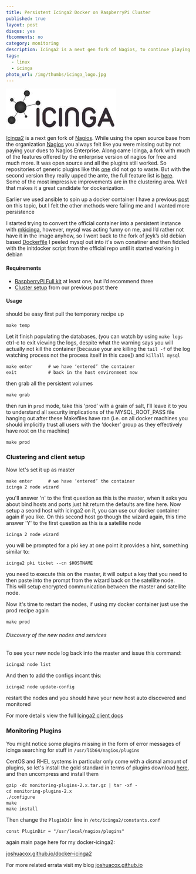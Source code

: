 ```yaml
---
title: Persistent Icinga2 Docker on RaspberryPi Cluster
published: true
layout: post
disqus: yes
fbcomments: no
category: monitoring 
description: Icinga2 is a next gen fork of Nagios, to continue playing with it you might want a little bit of persistence
tags: 
  - linux
  - icinga
photo_url: /img/thumbs/icinga_logo.jpg
---
```


![](/img/icinga_logo.jpg)

[Icinga2](https://www.icinga.org/icinga/icinga-2/) is a next gen fork of [Nagios](https://www.nagios.com/).
While using the open source base from the organization [Nagios](https://www.nagios.org/) you always felt like you were missing out
by not paying your dues to Nagios Enterprise. Along came Icinga, a fork with much of the features offered by the enterprise version of nagios 
for free and much more.  It was open source and all the plugins still worked.  So repositories of generic plugins like this [one](https://www.monitoring-plugins.org/)
did not go to waste.  But with the second version they really upped the ante, the full feature list is [here](https://www.icinga.org/icinga/icinga-2/features/).  
Some of the most impressive improvements are in the clustering area.  Well that makes it a great candidate for dockerization.

Earlier we used ansible to spin up a docker container I have a previous [post](http://joshuacox.github.io/docker/2015/11/28/Icinga2-Docker/) 
on this topic, but I felt the other methods were failing me and I wanted more persistence

I started trying to convert the official container into a persistent instance with [mkicinga](https://github.com/joshuacox/mkicinga), 
however, mysql was acting funny on me, and I’d rather not have it in the image anyhow, so I went back to the fork of jeyk’s old debian based [Dockerfile](http://joshuacox.github.io/docker-icinga2)
I peeled mysql out into it's own conatiner and then fiddled with the initdocker script from the official repo until it started working in debian

#### Requirements

* [RaspberryPi Full kit](http://astore.amazon.com/joshuacox-20/detail/B00MV6TAJI/189-3117811-4891539) at least one, but I’d recommend three
* [Cluster setup](http://joshuacox.github.io/docker/2015/12/13/RaspberryPi-Docker-Cluster-Consul-Swarm/) from our previous post there

#### Usage

should be easy first pull the temporary recipe up

```
make temp
```

Let it finish populating the databases, (you can watch by using `make logs` ctrl-c to exit viewing the logs, despite what the warning says you will actually not kill the container
[because your are killing the `tail -f` of the log watching process not the process itself in this case])
and `killall mysql`


```
make enter      # we have ‘entered’ the container
exit            # back in the host environment now
```


then grab all the persistent volumes

```
make grab
```

then run in `prod` mode, take this ‘prod’ with a grain of salt, I’ll leave it to you to understand all security implications of the 
MYSQL_ROOT_PASS file hanging out after these Makefiles have ran (i.e. on all docker machines you should implicitly trust all users with the ‘docker’ group as they effectively have root on the machine)

```
make prod
```

### Clustering and client setup

Now let's set it up as master

```
make enter      # we have ‘entered’ the container
icinga 2 node wizard
```

you'll answer 'n' to the first question as this is the master, when it asks you about bind hosts and ports just hit return the defaults are fine here.
Now setup a seond host with icinga2 on it, you can use our docker container again if you like.
On this second host go though the wizard again, this time answer 'Y' to the first question as this is a satellite node

```
icinga 2 node wizard
```

you will be prompted for a pki key at one point it provides a hint, something similar to:

```
icinga2 pki ticket --cn $HOSTNAME
```

you need to execute this on the master, it will output a key that you need to then paste into the prompt from the wizard back on the satellite node.  
This will setup encrypted communication between the master and satellite node.

Now it's time to restart the nodes, if using my docker container just use the prod recipe again

```
make prod
```

###### Discovery of the new nodes and services

To see your new node log back into the master and issue this command:

```
icinga2 node list
```

And then to add the configs incant this:

```
icinga2 node update-config
```

restart the nodes and you should have your new host auto discovered and monitored

For more details view the full [Icinga2 client docs](http://docs.icinga.org/icinga2/latest/doc/module/icinga2/chapter/icinga2-client)

### Monitoring Plugins

You might notice some plugins missing in the form of error messages of icinga searching for stuff in `/usr/lib64/nagios/plugins`

CentOS and RHEL systems in particular only come with a dismal amount of plugins, so let's install the gold standard in terms of plugins
download [here](https://www.monitoring-plugins.org/download.html), and then uncompress and install them

```
gzip -dc monitoring-plugins-2.x.tar.gz | tar -xf -
cd monitoring-plugins-2.x
./configure
make
make install
```

Then change the `PluginDir` line in  `/etc/icinga2/constants.conf`

```
const PluginDir = "/usr/local/nagios/plugins"
```

again main page here for my docker-icinga2:

[joshuacox.github.io/docker-icinga2](http://joshuacox.github.io/docker-icinga2)

For more related errata visit my blog [joshuacox.github.io](http://joshuacox.github.io/)
